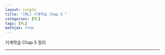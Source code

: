 ```yaml
---
layout: single
title: "[ML] 기계학습 Chap 5 "
categories: [ML]
tags: [ML]
mathjax: true
---
```

기계학습 Chap 5 정리

---
